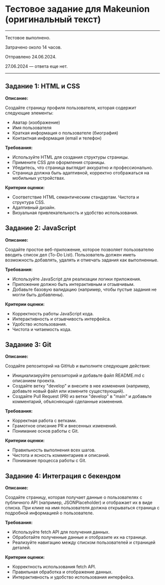 # Тестовое задание для Makeunion (оригинальный текст)

---

<p style="text-align: left">Тестовое выполнено.</p>
<p>Затрачено около 14 часов.</p>
<p>Отправлено 24.06.2024.</p>
<p>27.06.2024 — ответа еще нет.</p>



---

## Задание 1: HTML и CSS

**Описание:**

Создайте страницу профиля пользователя, которая содержит следующие элементы:
- Аватар (изображение)
- Имя пользователя
- Краткая информация о пользователе (биография)
- Контактная информация (email и телефон)

**Требования:**

- Используйте HTML для создания структуры страницы.
- Примените CSS для оформления страницы.
- Убедитесь, что страница выглядит аккуратно и профессионально.
- Страница должна быть адаптивной, корректно отображаться на мобильных устройствах.

**Критерии оценки:**
   
- Соответствие HTML семантическим стандартам.
 Чистота и структура CSS.
- Адаптивный дизайн.
- Визуальная привлекательность и удобство использования.
  
## Задание 2: JavaScript

**Описание:**
 
Создайте простое веб-приложение, которое позволяет пользователю вводить список дел (To-Do List). Пользователь должен иметь возможность добавлять, удалять и отмечать задания как выполненные.

**Требования:**
 
- Используйте JavaScript для реализации логики приложения.
- Приложение должно быть интерактивным и отзывчивым.
- Добавьте базовую валидацию (например, чтобы пустые задания не могли быть добавлены).
   
**Критерии оценки:**
- Корректность работы JavaScript кода.
- Интерактивность и отзывчивость интерфейса.
- Удобство использования.
- Чистота и читаемость кода.

## Задание 3: Git

**Описание:**
 
Создайте репозиторий на GitHub и выполните следующие действия:
- Инициализируйте репозиторий и добавьте файл README.md с описанием проекта.
- Создайте ветку "develop" и внесите в нее изменения (например, добавьте новый файл или измените существующий).
- Создайте Pull Request (PR) из ветки "develop" в "main" и добавьте комментарий, объясняющий сделанные изменения.

**Требования:**
   
- Корректная работа с ветками.
- Грамотное описание PR и внесенных изменений.
- Понимание основ работы с Git.

**Критерии оценки:**
   
- Правильность выполнения всех шагов.
- Чистота и ясность комментариев и описаний.
- Понимание процесса работы с Git.

## Задание 4: Интеграция с бекендом

**Описание:**
 
Создайте страницу, которая получает данные о пользователях с публичного API (например, JSONPlaceholder) и отображает их в виде списка. При клике на имя пользователя должна открываться страница с подробной информацией о пользователе.

**Требования:**

- Используйте fetch API для получения данных.
- Обработайте полученные данные и отобразите их на странице.
- Реализуйте навигацию между списком пользователей и страницей деталей.

**Критерии оценки:**
 
- Корректность использования fetch API.
- Правильная обработка и отображение данных.
- Интерактивность и удобство использования интерфейса.
